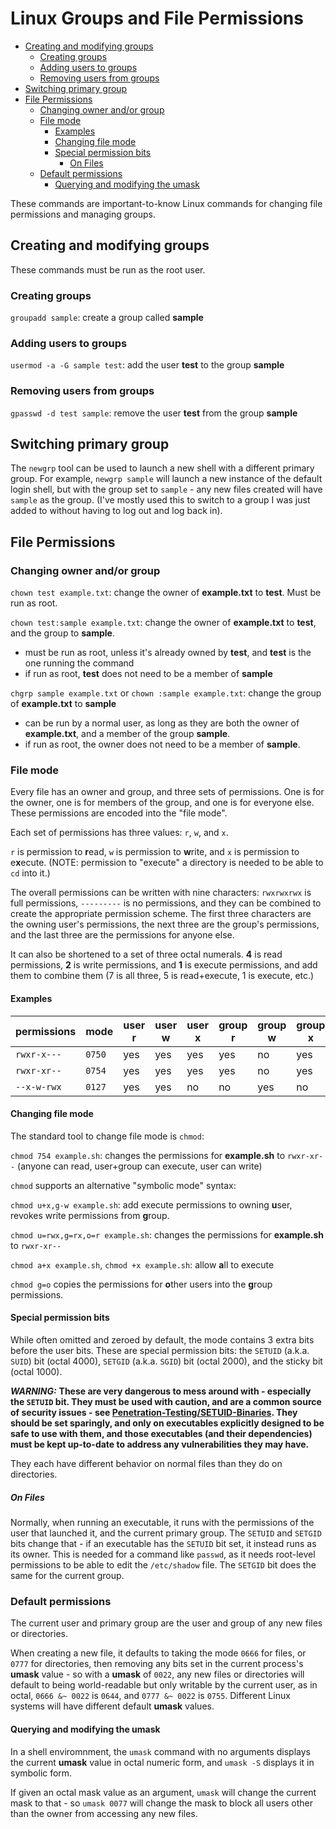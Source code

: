 <!--
SPDX-FileCopyrightText: 2020 - 2025 Eli Array Minkoff

SPDX-License-Identifier: CC-BY-SA-4.0
-->

# Linux Groups and File Permissions

<!-- vim-markdown-toc GitLab -->

* [Creating and modifying groups](#creating-and-modifying-groups)
  * [Creating groups](#creating-groups)
  * [Adding users to groups](#adding-users-to-groups)
  * [Removing users from groups](#removing-users-from-groups)
* [Switching primary group](#switching-primary-group)
* [File Permissions](#file-permissions)
  * [Changing owner and/or group](#changing-owner-andor-group)
  * [File mode](#file-mode)
    * [Examples](#examples)
    * [Changing file mode](#changing-file-mode)
    * [Special permission bits](#special-permission-bits)
      * [On Files](#on-files)
  * [Default permissions](#default-permissions)
    * [Querying and modifying the umask](#querying-and-modifying-the-umask)

<!-- vim-markdown-toc -->

These commands are important-to-know Linux commands for changing file permissions and managing groups.

## Creating and modifying groups

These commands must be run as the root user.

### Creating groups

`groupadd sample`: create a group called **sample**

### Adding users to groups

`usermod -a -G sample test`: add the user **test** to the group **sample**

### Removing users from groups

`gpasswd -d test sample`: remove the user **test** from the group **sample**

## Switching primary group

The `newgrp` tool can be used to launch a new shell with a different primary group. For example, `newgrp sample` will launch a new instance of the default login shell, but with the group set to `sample` - any new files created will have `sample` as the group. (I've mostly used this to switch to a group I was just added to without having to log out and log back in).

## File Permissions

### Changing owner and/or group

`chown test example.txt`: change the owner of **example.txt** to **test**. Must be run as root.

`chown test:sample example.txt`: change the owner of **example.txt** to **test**, and the group to **sample**.
* must be run as root, unless it's already owned by **test**, and **test** is the one running the command
* if run as root, **test** does not need to be a member of **sample**

`chgrp sample example.txt` or `chown :sample example.txt`: change the group of **example.txt** to **sample** 
* can be run by a normal user, as long as they are both the owner of **example.txt**, and a member of the group **sample**.
* if run as root, the owner does not need to be a member of **sample**.

### File mode

Every file has an owner and group, and three sets of permissions. One is for the owner, one is for members of the group, and one is for everyone else. These permissions are encoded into the "file mode".

Each set of permissions has three values: `r`, `w`, and `x`.

`r` is permission to **r**ead, `w` is permission to **w**rite, and `x` is permission to e**x**ecute. (NOTE: permission to "execute" a directory is needed to be able to `cd` into it.)

The overall permissions can be written with nine characters: `rwxrwxrwx` is full permissions, `---------` is no permissions, and they can be combined to create the appropriate permission scheme. The first three characters are the owning user's permissions, the next three are the group's permissions, and the last three are the permissions for anyone else.

It can also be shortened to a set of three octal numerals. **4** is read permissions, **2** is write permissions, and **1** is execute permissions, and add them to combine them (7 is all three, 5 is read+execute, 1 is execute, etc.)
 
#### Examples

| permissions | mode   | user r | user w | user x | group r | group w | group x | other r | other w | other x |
|-------------|--------|--------|--------|--------|---------|---------|---------|---------|---------|---------|
| `rwxr-x---` | `0750` | yes    | yes    | yes    | yes     | no      | yes     | no      | no      | no      |
| `rwxr-xr--` | `0754` | yes    | yes    | yes    | yes     | no      | yes     | yes     | no      | no      |
| `--x-w-rwx` | `0127` | yes    | yes    | no     | no      | yes     | no      | yes     | yes     | yes     |

#### Changing file mode

The standard tool to change file mode is `chmod`:

`chmod 754 example.sh`: changes the permissions for **example<nolink>.sh** to `rwxr-xr--` (anyone can read, user+group can execute, user can write)

`chmod` supports an alternative "symbolic mode" syntax:

`chmod u+x,g-w example.sh`: add execute permissions to owning **u**ser, revokes write permissions from **g**roup.

`chmod u=rwx,g=rx,o=r example.sh`: changes the permissions for **example<nolink>.sh** to `rwxr-xr--`

`chmod a+x example.sh`, `chmod +x example.sh`: allow **a**ll to execute

`chmod g=o` copies the permissions for **o**ther users into the **g**roup permissions.

#### Special permission bits

While often omitted and zeroed by default, the mode contains 3 extra bits before the user bits.
These are special permission bits: the `SETUID` (a.k.a. `SUID`) bit (octal 4000), `SETGID` (a.k.a. `SGID`) bit (octal 2000), and the sticky bit (octal 1000).

***WARNING:*** **These are very dangerous to mess around with - especially the `SETUID` bit. They must be used with caution, and are a common source of security issues - see [Penetration-Testing/SETUID-Binaries](../Penetration-Testing/SETUID-Binaries.md). They should be set sparingly, and only on executables explicitly designed to be safe to use with them, and those executables (and their dependencies) must be kept up-to-date to address any vulnerabilities they may have.**

They each have different behavior on normal files than they do on directories.

##### On Files

Normally, when running an executable, it runs with the permissions of the user that launched it, and the current primary group. The `SETUID` and `SETGID` bits change that - if an executable has the `SETUID` bit set, it instead runs as its owner. This is needed for a command like `passwd`, as it needs root-level permissions to be able to edit the `/etc/shadow` file. The `SETGID` bit does the same for the current group.

### Default permissions

The current user and primary group are the user and group of any new files or directories. 

When creating a new file, it defaults to taking the mode `0666` for files, or `0777` for directories, then removing any bits set in the current process's **umask** value - so with a **umask** of `0022`, any new files or directories will default to being world-readable but only writable by the current user, as in octal, `0666 &~ 0022` is `0644`, and `0777 &~ 0022` is `0755`. Different Linux systems will have different default **umask** values.

#### Querying and modifying the umask

In a shell enviromnment, the `umask` command with no arguments displays the current **umask** value in octal numeric form, and `umask -S` displays it in symbolic form.

If given an octal mask value as an argument, `umask` will change the current mask to that - so `umask 0077` will change the mask to block all users other than the owner from accessing any new files.
